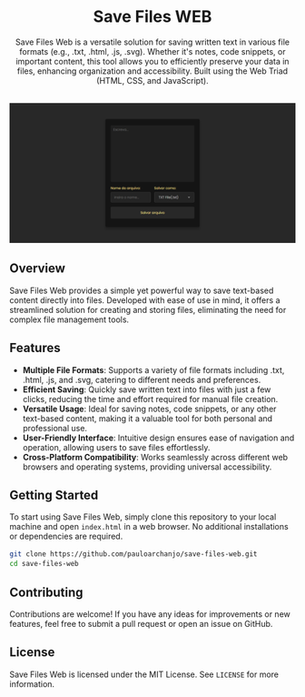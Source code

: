 <div align="center">
<h1 align="center">Save Files WEB</h1>
Save Files Web is a versatile solution for saving written text in various file formats (e.g., .txt, .html, .js, .svg). Whether it's notes, code snippets, or important content, this tool allows you to efficiently preserve your data in files, enhancing organization and accessibility. Built using the Web Triad (HTML, CSS, and JavaScript).
</div>
<br>

![Screenshot](frontpage2.png)

## Overview

Save Files Web provides a simple yet powerful way to save text-based content directly into files. Developed with ease of use in mind, it offers a streamlined solution for creating and storing files, eliminating the need for complex file management tools.

## Features

- **Multiple File Formats**: Supports a variety of file formats including .txt, .html, .js, and .svg, catering to different needs and preferences.
- **Efficient Saving**: Quickly save written text into files with just a few clicks, reducing the time and effort required for manual file creation.
- **Versatile Usage**: Ideal for saving notes, code snippets, or any other text-based content, making it a valuable tool for both personal and professional use.
- **User-Friendly Interface**: Intuitive design ensures ease of navigation and operation, allowing users to save files effortlessly.
- **Cross-Platform Compatibility**: Works seamlessly across different web browsers and operating systems, providing universal accessibility.

## Getting Started

To start using Save Files Web, simply clone this repository to your local machine and open `index.html` in a web browser. No additional installations or dependencies are required.

```bash
git clone https://github.com/pauloarchanjo/save-files-web.git
cd save-files-web
```

## Contributing

Contributions are welcome! If you have any ideas for improvements or new features, feel free to submit a pull request or open an issue on GitHub.

## License

Save Files Web is licensed under the MIT License. See `LICENSE` for more information.
